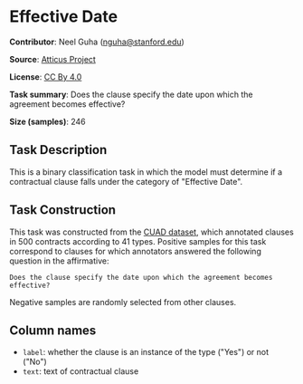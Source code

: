 # Effective Date

**Contributor**: Neel Guha (nguha@stanford.edu)

**Source**: [Atticus Project](https://www.atticusprojectai.org/cuad>)

**License**: [CC By 4.0](https://creativecommons.org/licenses/by/4.0/)

**Task summary**: Does the clause specify the date upon which the agreement becomes effective?

**Size (samples)**: 246

## Task Description

This is a binary classification task in which the model must determine if a contractual clause falls under the category of "Effective Date".

## Task Construction

This task was constructed from the [CUAD dataset](https://www.atticusprojectai.org/cuad), which annotated clauses in 500 contracts according to 41 types. Positive samples for this task correspond to clauses for which annotators answered the following question in the affirmative:

```text
Does the clause specify the date upon which the agreement becomes effective?
```

Negative samples are randomly selected from other clauses.

## Column names

- `label`: whether the clause is an instance of the type ("Yes") or not ("No")
- `text`: text of contractual clause